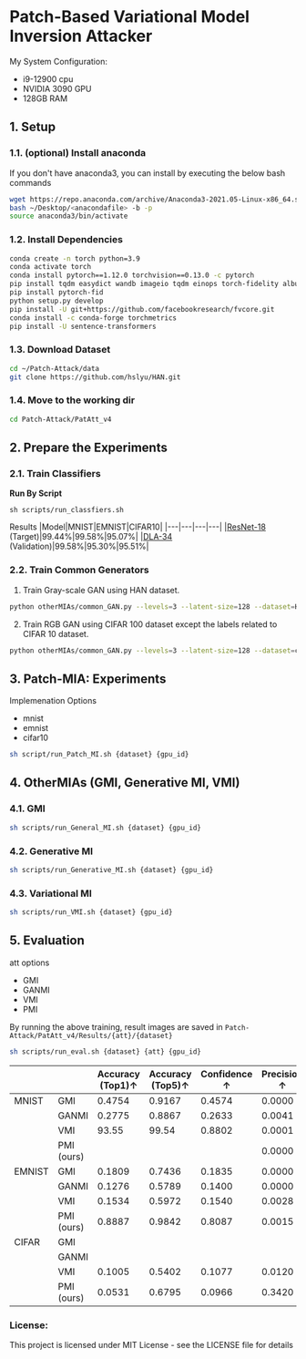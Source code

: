 # Patch-Based Variational Model Inversion Attacker

My System Configuration:
- i9-12900 cpu
- NVIDIA 3090 GPU
- 128GB RAM

## 1. Setup


### 1.1. (optional) Install anaconda

If you don't have anaconda3, you can install by executing the below bash commands
```bash
wget https://repo.anaconda.com/archive/Anaconda3-2021.05-Linux-x86_64.sh
bash ~/Desktop/<anacondafile> -b -p 
source anaconda3/bin/activate
```

### 1.2. Install Dependencies 
```bash
conda create -n torch python=3.9
conda activate torch
conda install pytorch==1.12.0 torchvision==0.13.0 -c pytorch
pip install tqdm easydict wandb imageio tqdm einops torch-fidelity albumentations sentence_transformers einops wandb scipy
pip install pytorch-fid
python setup.py develop
pip install -U git+https://github.com/facebookresearch/fvcore.git
conda install -c conda-forge torchmetrics
pip install -U sentence-transformers
```
### 1.3. Download Dataset
```bash
cd ~/Patch-Attack/data
git clone https://github.com/hslyu/HAN.git
```

### 1.4. Move to the working dir
```bash
cd Patch-Attack/PatAtt_v4
```

## 2. Prepare the Experiments

### 2.1. Train Classifiers

**Run By Script**
```
sh scripts/run_classfiers.sh
```
Results 
|Model|MNIST|EMNIST|CIFAR10|
|---|---|---|---|
|[ResNet-18](https://arxiv.org/abs/1512.03385) (Target)|99.44%|99.58%|95.07%|
|[DLA-34](https://arxiv.org/pdf/1707.06484.pdf) (Validation)|99.58%|95.30%|95.51%|

### 2.2. Train Common Generators
1. Train Gray-scale GAN using HAN dataset.
```bash
python otherMIAs/common_GAN.py --levels=3 --latent-size=128 --dataset=HAN --train-batch-size=128
```
2. Train RGB GAN using CIFAR 100 dataset except the labels related to CIFAR 10 dataset.
```bash
python otherMIAs/common_GAN.py --levels=3 --latent-size=128 --dataset=cifar100 --train-batch-size=128 --epochs=100
```


## 3. Patch-MIA: Experiments

Implemenation Options 
- mnist
- emnist
- cifar10


```bash
sh script/run_Patch_MI.sh {dataset} {gpu_id}
```

## 4. OtherMIAs (GMI, Generative MI, VMI)


### 4.1. GMI
```bash
sh scripts/run_General_MI.sh {dataset} {gpu_id}
```

### 4.2. Generative MI

```bash
sh scripts/run_Generative_MI.sh {dataset} {gpu_id}
```

### 4.3. Variational MI
```bash
sh scripts/run_VMI.sh {dataset} {gpu_id}
```
## 5. Evaluation
att options
- GMI
- GANMI
- VMI
- PMI

By running the above training, result images are saved in `Patch-Attack/PatAtt_v4/Results/{att}/{dataset}`
```bash
sh scripts/run_eval.sh {dataset} {att} {gpu_id}
```

|      |                  | Accuracy (Top1)↑ | Accuracy (Top5)↑ | Confidence ↑ | Precision ↑ | Recall ↑ | Coverage ↑ | Density ↑ | FID ↓    |
|------|------------------|------------------|------------------|--------------|-------------|----------|------------|-----------|----------|
|MNIST | GMI              | 0.4754 | 0.9167 | 0.4574 | 0.0000 | 0.0000 | 0.0000 | 0.0000 | 407.7958 |
|      | GANMI            | 0.2775           | 0.8867           | 0.2633       | 0.0041      | 0.1054   | 0.0017     | 0.0008    | 199.6182 |
|      | VMI              | 93.55            | 99.54            | 0.8802       | 0.0001      | 0.0174   | 0.0000     | 0.0001    | 172.5581 |
|      | PMI (ours)       |                  |                  |              | 0.0000      |          |            | 0.0001    |          |
|EMNIST| GMI              | 0.1809 | 0.7436 | 0.1835 | 0.0000 | 0.0000 | 0.0000 | 0.0000 | 426.1645 |
|      | GANMI            | 0.1276           | 0.5789           | 0.1400       | 0.0000      | 0.0000   | 0.0000     | 0.0000    | 496.0510 |
|      | VMI              | 0.1534           | 0.5972           | 0.1540       | 0.0028      | 0.0222   | 0.0012     | 0.0009    | 184.9981 |
|      | PMI (ours)       | 0.8887           | 0.9842           | 0.8087       | 0.0015      | 0.0078   | 0.0006     | 0.0005    | 145.6704 |
|CIFAR | GMI              |                  |                  |              |             |          |            |           |          |
|      | GANMI            |                  |                  |              |             |          |            |           |          |
|      | VMI              | 0.1005           | 0.5402           | 0.1077       | 0.0120      | 0.0000   | 0.0040     | 0.0001    | 436.6965 |
|      | PMI (ours)       | 0.0531           | 0.6795           | 0.0966       | 0.3420      | 0.0001   | 0.1677     | 0.0113    | 341.4110 |



<!--
## 99. Notes
### 99.1. Download *CelebA* dataset
- Download Celeba dataset if original download linke is not available. 
```bash
mkdir data/celeba
cd data/celeba
wget --load-cookies ~/cookies.txt "https://docs.google.com/uc?export=download&confirm=$(wget --quiet --save-cookies ~/cookies.txt --keep-session-cookies --no-check-certificate 'https://docs.google.com/uc?export=download&id=1I7JByq5cA3jeiEgxwtXAOOi8jwupQvCX' -O- | sed -rn 's/.*confirm=([0-9A-Za-z_]+).*/\1\n/p')&id=1I7JByq5cA3jeiEgxwtXAOOi8jwupQvCX" -O celeba.zip && rm -rf ~/cookies.txt
unzip celeba.zip
```
-->

### License:
This project is licensed under MIT License - see the LICENSE file for details
